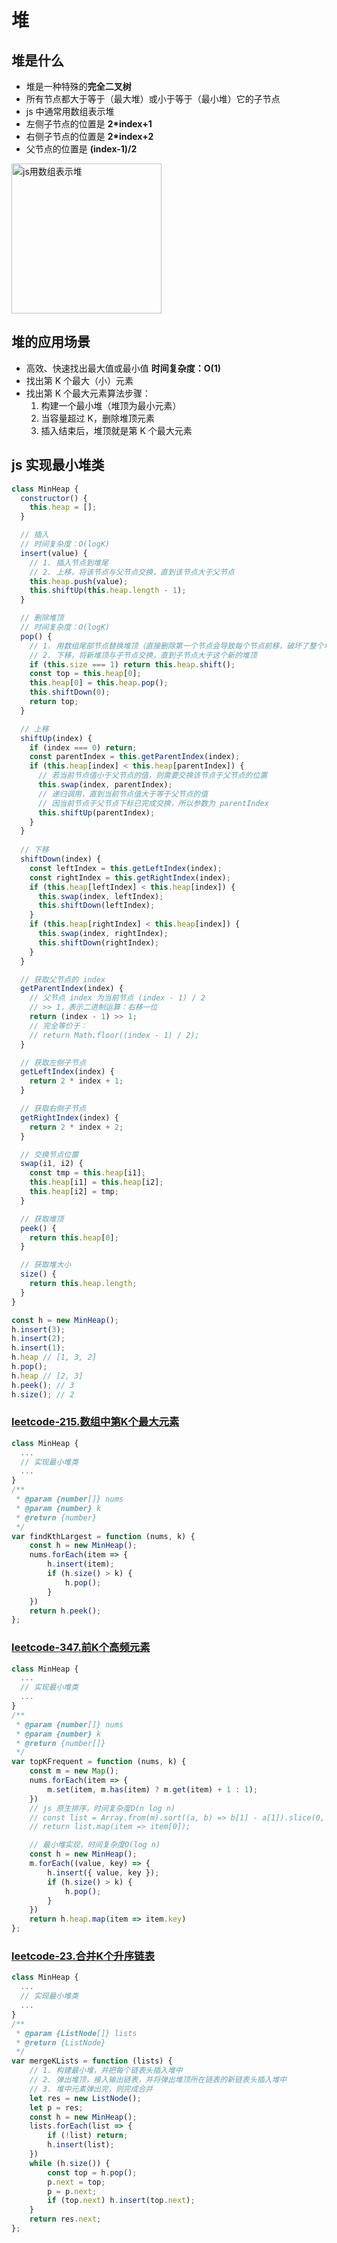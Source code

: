# 堆
## 堆是什么
* 堆是一种特殊的**完全二叉树**
* 所有节点都大于等于（最大堆）或小于等于（最小堆）它的子节点
* js 中通常用数组表示堆
* 左侧子节点的位置是 **2*index+1**
* 右侧子节点的位置是 **2*index+2**
* 父节点的位置是 **(index-1)/2**
<img src='./assets/js用数组表示堆.png' alt='js用数组表示堆' width='240px' />

## 堆的应用场景
* 高效、快速找出最大值或最小值 
**时间复杂度：O(1)**
* 找出第 K 个最大（小）元素
* 找出第 K 个最大元素算法步骤：
  1. 构建一个最小堆（堆顶为最小元素）
  2. 当容量超过 K，删除堆顶元素
  3. 插入结束后，堆顶就是第 K 个最大元素
## js 实现最小堆类
```js
class MinHeap {
  constructor() {
    this.heap = [];
  }

  // 插入
  // 时间复杂度：O(logK)
  insert(value) {
    // 1. 插入节点到堆尾
    // 2. 上移，将该节点与父节点交换，直到该节点大于父节点
    this.heap.push(value);
    this.shiftUp(this.heap.length - 1);
  }

  // 删除堆顶
  // 时间复杂度：O(logK)
  pop() {
    // 1. 用数组尾部节点替换堆顶（直接删除第一个节点会导致每个节点前移，破坏了整个堆结构）
    // 2. 下移，将新堆顶与子节点交换，直到子节点大于这个新的堆顶
    if (this.size === 1) return this.heap.shift();
    const top = this.heap[0];
    this.heap[0] = this.heap.pop();
    this.shiftDown(0);
    return top;
  }

  // 上移
  shiftUp(index) {
    if (index === 0) return;
    const parentIndex = this.getParentIndex(index);
    if (this.heap[index] < this.heap[parentIndex]) {
      // 若当前节点值小于父节点的值，则需要交换该节点于父节点的位置
      this.swap(index, parentIndex);
      // 递归调用，直到当前节点值大于等于父节点的值
      // 因当前节点于父节点下标已完成交换，所以参数为 parentIndex
      this.shiftUp(parentIndex);
    }
  }
  
  // 下移
  shiftDown(index) {
    const leftIndex = this.getLeftIndex(index);
    const rightIndex = this.getRightIndex(index);
    if (this.heap[leftIndex] < this.heap[index]) {
      this.swap(index, leftIndex);
      this.shiftDown(leftIndex);
    }
    if (this.heap[rightIndex] < this.heap[index]) {
      this.swap(index, rightIndex);
      this.shiftDown(rightIndex);
    }
  }

  // 获取父节点的 index
  getParentIndex(index) {
    // 父节点 index 为当前节点 (index - 1) / 2
    // >> 1，表示二进制运算：右移一位
    return (index - 1) >> 1;
    // 完全等价于：
    // return Math.floor((index - 1) / 2);
  }

  // 获取左侧子节点
  getLeftIndex(index) {
    return 2 * index + 1;
  }

  // 获取右侧子节点
  getRightIndex(index) {
    return 2 * index + 2;
  }

  // 交换节点位置
  swap(i1, i2) {
    const tmp = this.heap[i1];
    this.heap[i1] = this.heap[i2];
    this.heap[i2] = tmp;
  }

  // 获取堆顶
  peek() {
    return this.heap[0];
  }

  // 获取堆大小
  size() {
    return this.heap.length;
  }
}

const h = new MinHeap();
h.insert(3);
h.insert(2);
h.insert(1);
h.heap // [1, 3, 2]
h.pop();
h.heap // [2, 3]
h.peek(); // 3
h.size(); // 2
```

### [leetcode-215.数组中第K个最大元素](https://leetcode.cn/problems/kth-largest-element-in-an-array/)
```js
class MinHeap {
  ...
  // 实现最小堆类
  ...
}
/**
 * @param {number[]} nums
 * @param {number} k
 * @return {number}
 */
var findKthLargest = function (nums, k) {
    const h = new MinHeap();
    nums.forEach(item => {
        h.insert(item);
        if (h.size() > k) {
            h.pop();
        }
    })
    return h.peek();
};
```

### [leetcode-347.前K个高频元素](https://leetcode.cn/problems/top-k-frequent-elements/)
```js
class MinHeap {
  ...
  // 实现最小堆类
  ...
}
/**
 * @param {number[]} nums
 * @param {number} k
 * @return {number[]}
 */
var topKFrequent = function (nums, k) {
    const m = new Map();
    nums.forEach(item => {
        m.set(item, m.has(item) ? m.get(item) + 1 : 1);
    })
    // js 原生排序，时间复杂度O(n log n)
    // const list = Array.from(m).sort((a, b) => b[1] - a[1]).slice(0, k);
    // return list.map(item => item[0]);

    // 最小堆实现，时间复杂度O(log n)
    const h = new MinHeap();
    m.forEach((value, key) => {
        h.insert({ value, key });
        if (h.size() > k) {
            h.pop();
        }
    })
    return h.heap.map(item => item.key)
};
```

### [leetcode-23.合并K个升序链表](https://leetcode.cn/problems/merge-k-sorted-lists/)
```js
class MinHeap {
  ...
  // 实现最小堆类
  ...
}
/**
 * @param {ListNode[]} lists
 * @return {ListNode}
 */
var mergeKLists = function (lists) {
    // 1. 构建最小堆，并把每个链表头插入堆中
    // 2. 弹出堆顶，接入输出链表，并将弹出堆顶所在链表的新链表头插入堆中
    // 3. 堆中元素弹出完，则完成合并
    let res = new ListNode();
    let p = res;
    const h = new MinHeap();
    lists.forEach(list => {
        if (!list) return;
        h.insert(list);
    })
    while (h.size()) {
        const top = h.pop();
        p.next = top;
        p = p.next;
        if (top.next) h.insert(top.next);
    }
    return res.next;
};
```